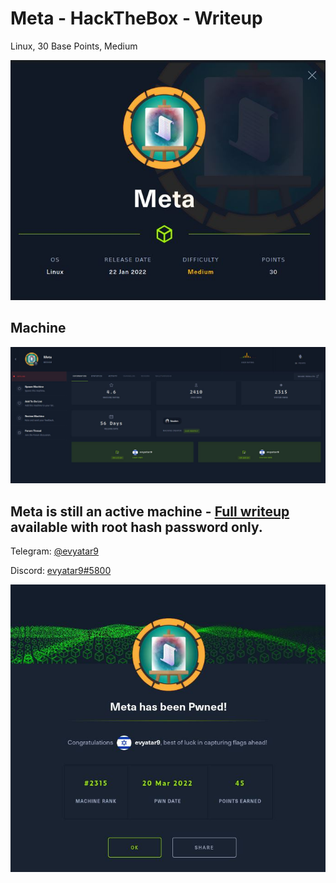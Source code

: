 # Meta - HackTheBox - Writeup
Linux, 30 Base Points, Medium

![info.JPG](images/info.JPG)

## Machine

![‏‏Meta.JPG](images/Meta.JPG)
 
## Meta is still an active machine - [Full writeup](Meta-Writeup.pdf) available with root hash password only.

Telegram: [@evyatar9](https://t.me/evyatar9)

Discord: [evyatar9#5800](https://discordapp.com/users/812805349815091251)

![pwn.JPG](images/pwn.JPG)